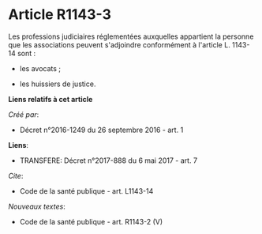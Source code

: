 # Article R1143-3

Les professions judiciaires réglementées auxquelles appartient la personne que les associations peuvent s'adjoindre
conformément à l'article L. 1143-14 sont :

- les avocats ;

- les huissiers de justice.

**Liens relatifs à cet article**

_Créé par_:

  - Décret n°2016-1249 du 26 septembre 2016 - art. 1

**Liens**:

  - TRANSFERE: Décret n°2017-888 du 6 mai 2017 - art. 7

_Cite_:

  - Code de la santé publique - art. L1143-14

_Nouveaux textes_:

  - Code de la santé publique - art. R1143-2 (V)
